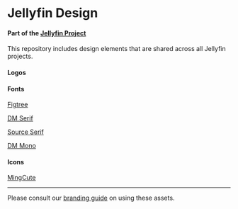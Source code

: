 <h1 family="Figtree">Jellyfin Design</h1>
<h4>Part of the <a href="https://jellyfin.org">Jellyfin Project</a></h3>

<p>
This repository includes design elements that are shared across all Jellyfin projects.
</p>

<h4>Logos</h4>

<h4>Fonts</h4>
<a href="https://github.com/erikdkennedy/figtree">Figtree</a>

<a href="https://github.com/googlefonts/dm-fonts">DM Serif</a>

<a href="https://github.com/adobe-fonts/source-serif">Source Serif</a>

<a href="https://github.com/googlefonts/dm-mono">DM Mono</a>

<h4>Icons</h4>
<a href="https://github.com/Richard9394/MingCute">MingCute</a>

---
<p>
Please consult our <a href="https://docs.jellyfin.org/general/contributing/branding.html">branding guide</a> on using these assets.
</p>
